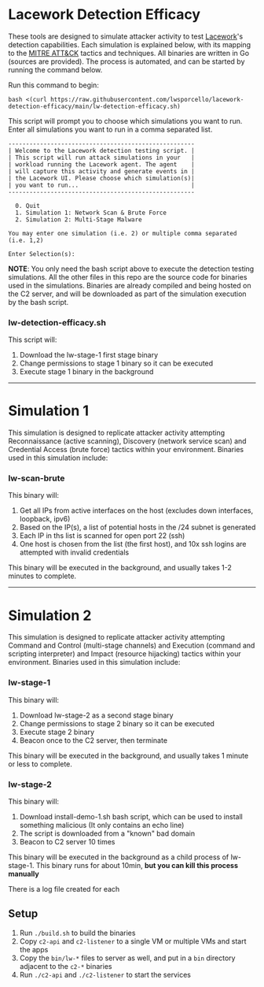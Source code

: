 # Lacework Detection Efficacy
These tools are designed to simulate attacker activity to test [Lacework](https://lacework.com)'s detection capabilities. Each simulation is explained below, with its mapping to the [MITRE ATT&CK](https://attack.mitre.org/#) tactics and techniques. All binaries are written in Go (sources are provided). The process is automated, and can be started by running the command below.

Run this command to begin:

```
bash <(curl https://raw.githubusercontent.com/lwsporcello/lacework-detection-efficacy/main/lw-detection-efficacy.sh)
```

This script will prompt you to choose which simulations you want to run. Enter all simulations you want to run in a comma separated list.

```
-----------------------------------------------------
| Welcome to the Lacework detection testing script. |
| This script will run attack simulations in your   |
| workload running the Lacework agent. The agent    |
| will capture this activity and generate events in |
| the Lacework UI. Please choose which simulation(s)|
| you want to run...                                |
-----------------------------------------------------

  0. Quit
  1. Simulation 1: Network Scan & Brute Force
  2. Simulation 2: Multi-Stage Malware

You may enter one simulation (i.e. 2) or multiple comma separated (i.e. 1,2)

Enter Selection(s): 
```

**NOTE**: You only need the bash script above to execute the detection testing simulations. All the other files in this repo are the source code for binaries used in the simulations. Binaries are already compiled and being hosted on the C2 server, and will be downloaded as part of the simulation execution by the bash script.

### lw-detection-efficacy.sh
This script will:
  1. Download the lw-stage-1 first stage binary
  2. Change permissions to stage 1 binary so it can be executed
  3. Execute stage 1 binary in the background

---

# Simulation 1
This simulation is designed to replicate attacker activity attempting Reconnaissance (active scanning), Discovery (network service scan) and Credential Access (brute force) tactics within your environment. Binaries used in this simulation include:

### lw-scan-brute
This binary will:
  1. Get all IPs from active interfaces on the host (excludes down interfaces, loopback, ipv6)
  2. Based on the IP(s), a list of potential hosts in the /24 subnet is generated
  3. Each IP in ths list is scanned for open port 22 (ssh)
  4. One host is chosen from the list (the first host), and 10x ssh logins are attempted with invalid credentials

This binary will be executed in the background, and usually takes 1-2 minutes to complete.

---

# Simulation 2
This simulation is designed to replicate attacker activity attempting Command and Control (multi-stage channels) and Execution (command and scripting interpreter) and Impact (resource hijacking) tactics within your environment. Binaries used in this simulation include:

### lw-stage-1
This binary will:
  1. Download lw-stage-2 as a second stage binary
  2. Change permissions to stage 2 binary so it can be executed
  3. Execute stage 2 binary
  4. Beacon once to the C2 server, then terminate

This binary will be executed in the background, and usually takes 1 minute or less to complete.

### lw-stage-2
This binary will:
  1. Download install-demo-1.sh bash script, which can be used to install something malicious
     (It only contains an echo line)
  2. The script is downloaded from a "known" bad domain
  3. Beacon to C2 server 10 times

This binary will be executed in the background as a child process of lw-stage-1. This binary runs for about 10min, **but you can kill this process manually**

There is a log file created for each 

## Setup
1. Run `./build.sh` to build the binaries
2. Copy `c2-api` and `c2-listener` to a single VM or multiple VMs and start the apps 
3. Copy the `bin/lw-*` files to server as well, and put in a `bin` directory adjacent to the `c2-*` binaries
4. Run `./c2-api` and `./c2-listener` to start the services
